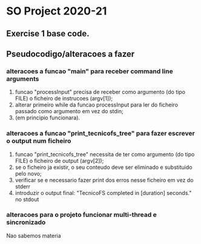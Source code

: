 # SO Project 2020-21
## Exercise 1 base code.

## Pseudocodigo/alteracoes a fazer

### alteracoes a funcao "main" para receber command line arguments
1. funcao "processInput" precisa de receber como argumento (do tipo FILE) o ficheiro de instrucoes (argv[1]);
2. alterar primeiro while da funcao processInput para ler do ficheiro passado como argumento em vez do stdin;
3. (em principio funcionara).

### alteracoes a funcao "print_tecnicofs_tree" para fazer escrever o output num ficheiro
1. funcao "print_tecnicofs_tree" necessita de ter como argumento (do tipo FILE) o ficheiro de output (argv[2]);
2. se o ficheiro ja existir, o seu conteudo deve ser eliminado e substituido pelo novo;
3. verificar se e necessario fazer print dos erros nesse ficheiro em vez do stderr
4. introduzir o output final: "TecnicoFS completed in [duration] seconds." no stdout

### alteracoes para o projeto funcionar multi-thread e sincronizado
Nao sabemos materia
